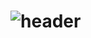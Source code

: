 # ![header](https://capsule-render.vercel.app/api?type=wave&color=auto&height=300&section=header&text=rounded&fontSize=90)
